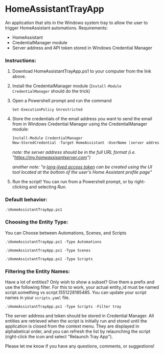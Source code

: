 # HomeAssistantTrayApp
 An application that sits in the Windows system tray to allow the user to trigger HomeAssistant automations.
Requirements:
- HomeAssistant
- CredentialManager module
- Server address and API token stored in Windows Credential Manager

### Instructions:

1. Download HomeAssistantTrayApp.ps1 to your computer from the link above.
2. Install the CredentialManager module (`Install-Module CredentialManager` should do the trick)
3. Open a Powershell prompt and run the command

       Set-ExecutionPolicy Unrestricted

4. Store the credentials of the email address you want to send the email from in Windows Credential Manager using the CredentialManager module:

    ```powershell
    Install-Module CredentialManager
    New-StoredCredential -Target HomeAssistant -UserName [server address] -Password [API token] -Type Generic -Persist LocalMachine
    ```
    *note: the server address should be in the full URL format (i.e. "https://my.homeassisantserver.com")*

    *another note: "a [long-lived access token](https://developers.home-assistant.io/docs/auth_api/#long-lived-access-token) can be created using the UI tool located at the bottom of the user's Home Assistant profile page"*

5. Run the script! You can run from a Powershell prompt, or by right-clicking and selecting *Run*.

### Default behavior:

    .\HomeAssistantTrayApp.ps1

### Choosing the Entity Type:
You can Choose between Automations, Scenes, and Scripts  

    .\HomeAssistantTrayApp.ps1 -Type Automations  
    
    .\HomeAssistantTrayApp.ps1 -Type Scenes  
    
    .\HomeAssistantTrayApp.ps1 -Type Scripts  

### Filtering the Entity Names:
Have a lot of entities? Only wish to show a subset? Give them a prefix and use the following filter. For this to work, your actual entity_id must be named script.something vs script.1551228185485. You can update your script names in your `scripts.yaml` file.

    .\HomeAssistantTrayApp.ps1 -Type Scripts -Filter tray

The server address and token should be stored in Credential Manager. All entities are retrieved when the script is initially run and stored until the application is closed from the context menu. They are displayed in alphabetical order, and you can refresh the list by relaunching the script (right-click the icon and select "Relaunch Tray App").

Please let me know if you have any questions, comments, or suggestions!
